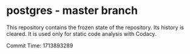 # postgres - master branch

This repository contains the frozen state of the repository.
Its history is cleared. It is used only for static code
analysis with Codacy.

Commit Time: 1713893289
